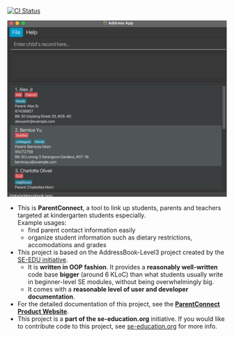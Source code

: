 [![CI Status](https://github.com/AY2526S1-CS2103T-F08a-4/tp/workflows/Java%20CI/badge.svg)](https://github.com/AY2526S1-CS2103T-F08a-4/tp/actions)

![Ui](docs/images/Ui.png)

* This is **ParentConnect**, a tool to link up students, parents and teachers targeted at kindergarten students especially.<br>
  Example usages:
  * find parent contact information easily
  * organize student information such as dietary restrictions, accomodations and grades
* This project is based on the AddressBook-Level3 project created by the [SE-EDU initiative](https://se-education.org).
  * It is **written in OOP fashion**. It provides a **reasonably well-written** code base **bigger** (around 6 KLoC) than what students usually write in beginner-level SE modules, without being overwhelmingly big.
  * It comes with a **reasonable level of user and developer documentation**.
* For the detailed documentation of this project, see the **[ParentConnect Product Website](https://se-education.org/addressbook-level3)**.
* This project is a **part of the se-education.org** initiative. If you would like to contribute code to this project, see [se-education.org](https://se-education.org/#contributing-to-se-edu) for more info.
